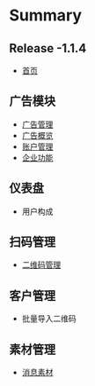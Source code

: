 # Summary

## Release -1.1.4

* [首页](README.md)

## 广告模块

* [广告管理](guang-gao-mo-kuai/guang-gao-guan-li.md)
* [广告概览](guang-gao-mo-kuai/guang-gao-gai-lan.md)
* [账户管理](guang-gao-mo-kuai/zhang-hu-guan-li.md)
* [企业功能](guang-gao-mo-kuai/qi-ye-gong-neng.md)

## 仪表盘

* 用户构成

## 扫码管理

* [二维码管理](sao-ma-guan-li/er-wei-ma-guan-li.md)

## 客户管理

* 批量导入二维码

## 素材管理

* [消息素材](su-cai-guan-li/xiao-xi-su-cai.md)

